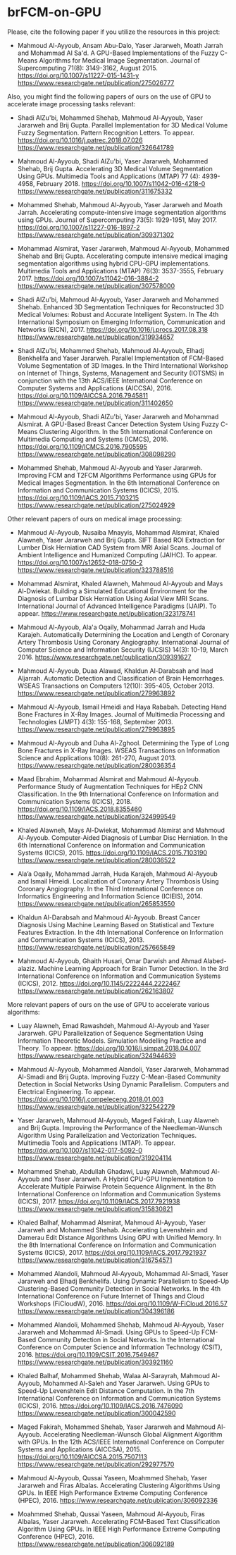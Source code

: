 # brFCM-on-GPU
Please, cite the following paper if you utilize the resources in this project:
- Mahmoud Al-Ayyoub, Ansam Abu-Dalo, Yaser Jararweh, Moath Jarrah and Mohammad Al Sa'd. A GPU-Based Implementations of the Fuzzy C-Means Algorithms for Medical Image Segmentation. Journal of Supercomputing 71(8): 3149-3162, August 2015.
https://doi.org/10.1007/s11227-015-1431-y 
https://www.researchgate.net/publication/275026777 

Also, you might find the following papers of ours on the use of GPU to accelerate image processing tasks relevant:
- Shadi AlZu'bi, Mohammed Shehab, Mahmoud Al-Ayyoub, Yaser Jararweh and Brij Gupta. Parallel Implementation for 3D Medical Volume Fuzzy Segmentation. Pattern Recognition Letters. To appear.
https://doi.org/10.1016/j.patrec.2018.07.026 
https://www.researchgate.net/publication/326641789 

- Mahmoud Al-Ayyoub, Shadi AlZu'bi, Yaser Jararweh, Mohammed Shehab, Brij Gupta. Accelerating 3D Medical Volume Segmentation Using GPUs. Multimedia Tools and Applications (MTAP) 77 (4): 4939-4958, February 2018.
https://doi.org/10.1007/s11042-016-4218-0 
https://www.researchgate.net/publication/311675332 

- Mohammed Shehab, Mahmoud Al-Ayyoub, Yaser Jararweh and Moath Jarrah. Accelerating compute-intensive image segmentation algorithms using GPUs. Journal of Supercomputing 73(5): 1929-1951, May 2017.
https://doi.org/10.1007/s11227-016-1897-2 
https://www.researchgate.net/publication/309371302 

- Mohammad Alsmirat, Yaser Jararweh, Mahmoud Al-Ayyoub, Mohammed Shehab and Brij Gupta. Accelerating compute intensive medical imaging segmentation algorithms using hybrid CPU-GPU implementations. Multimedia Tools and Applications (MTAP) 76(3): 3537-3555, February 2017.
https://doi.org/10.1007/s11042-016-3884-2 
https://www.researchgate.net/publication/307578000 

- Shadi AlZu'bi, Mahmoud Al-Ayyoub, Yaser Jararweh and Mohammed Shehab. Enhanced 3D Segmentation Techniques for Reconstructed 3D Medical Volumes: Robust and Accurate Intelligent System. In The 4th International Symposium on Emerging Information, Communication and Networks (EICN), 2017.
https://doi.org/10.1016/j.procs.2017.08.318 
https://www.researchgate.net/publication/319934657 

- Shadi AlZu'bi, Mohammed Shehab, Mahmoud Al-Ayyoub, Elhadj Benkhelifa and Yaser Jararweh. Parallel Implementation of FCM-Based Volume Segmentation of 3D Images. In the Third International Workshop on Internet of Things, Systems, Management and Security (IOTSMS) in conjunction with the 13th ACS/IEEE International Conference on Computer Systems and Applications (AICCSA), 2016.
https://doi.org/10.1109/AICCSA.2016.7945811 
https://www.researchgate.net/publication/311402650 

- Mahmoud Al-Ayyoub, Shadi AlZu'bi, Yaser Jararweh and Mohammad Alsmirat. A GPU-Based Breast Cancer Detection System Using Fuzzy C-Means Clustering Algorithm. In the 5th International Conference on Multimedia Computing and Systems (ICMCS), 2016.
https://doi.org/10.1109/ICMCS.2016.7905595 
https://www.researchgate.net/publication/308098290 

- Mohammed Shehab, Mahmoud Al-Ayyoub and Yaser Jararweh. Improving FCM and T2FCM Algorithms Performance using GPUs for Medical Images Segmentation. In the 6th International Conference on Information and Communication Systems (ICICS), 2015.
https://doi.org/10.1109/IACS.2015.7103215 
https://www.researchgate.net/publication/275024929 

Other relevant papers of ours on medical image processing:
- Mahmoud Al-Ayyoub, Nusaiba Mnayyis, Mohammad Alsmirat, Khaled Alawneh, Yaser Jararweh and Brij Gupta. SIFT Based ROI Extraction for Lumber Disk Herniation CAD System from MRI Axial Scans. Journal of Ambient Intelligence and Humanized Computing (JAIHC). To appear.
https://doi.org/10.1007/s12652-018-0750-2 
https://www.researchgate.net/publication/323788516 

- Mohammad Alsmirat, Khaled Alawneh, Mahmoud Al-Ayyoub and Mays Al-Dwiekat. Building a Simulated Educational Environment for the Diagnosis of Lumbar Disk Herniation Using Axial View MRI Scans. International Journal of Advanced Intelligence Paradigms (IJAIP). To appear.
https://www.researchgate.net/publication/323178741 

- Mahmoud Al-Ayyoub, Ala'a Oqaily, Mohammad Jarrah and Huda Karajeh. Automatically Determining the Location and Length of Coronary Artery Thrombosis Using Coronary Angiography. International Journal of Computer Science and Information Security (IJCSIS) 14(3): 10-19, March 2016.
https://www.researchgate.net/publication/309391627 

- Mahmoud Al-Ayyoub, Duaa Alawad, Khaldun Al-Darabsah and Inad Aljarrah. Automatic Detection and Classification of Brain Hemorrhages. WSEAS Transactions on Computers 12(10): 395-405, October 2013.
https://www.researchgate.net/publication/279963892 

- Mahmoud Al-Ayyoub, Ismail Hmeidi and Haya Rababah. Detecting Hand Bone Fractures in X-Ray Images. Journal of Multimedia Processing and Technologies (JMPT) 4(3): 155-168, September 2013.
https://www.researchgate.net/publication/279963895 

- Mahmoud Al-Ayyoub and Duha Al-Zghool. Determining the Type of Long Bone Fractures in X-Ray Images. WSEAS Transactions on Information Science and Applications 10(8): 261-270, August 2013.
https://www.researchgate.net/publication/280036354 

- Maad Ebrahim, Mohammad Alsmirat and Mahmoud Al-Ayyoub. Performance Study of Augmentation Techniques for HEp2 CNN Classification. In the 9th International Conference on Information and Communication Systems (ICICS), 2018.
https://doi.org/10.1109/IACS.2018.8355460 
https://www.researchgate.net/publication/324999549 

- Khaled Alawneh, Mays Al-Dwiekat, Mohammad Alsmirat and Mahmoud Al-Ayyoub. Computer-Aided Diagnosis of Lumbar Disc Herniation. In the 6th International Conference on Information and Communication Systems (ICICS), 2015.
https://doi.org/10.1109/IACS.2015.7103190 
https://www.researchgate.net/publication/280036522 

- Ala’a Oqaily, Mohammad Jarrah, Huda Karajeh, Mahmoud Al-Ayyoub and Ismail Hmeidi. Localization of Coronary Artery Thrombosis Using Coronary Angiography. In the Third International Conference on Informatics Engineering and Information Science (ICIEIS), 2014.
https://www.researchgate.net/publication/265853550 

- Khaldun Al-Darabsah and Mahmoud Al-Ayyoub. Breast Cancer Diagnosis Using Machine Learning Based on Statistical and Texture Features Extraction. In the 4th International Conference on Information and Communication Systems (ICICS), 2013.
https://www.researchgate.net/publication/257665849 

- Mahmoud Al-Ayyoub, Ghaith Husari, Omar Darwish and Ahmad Alabed-alaziz. Machine Learning Approach for Brain Tumor Detection. In the 3rd International Conference on Information and Communication Systems (ICICS), 2012.
https://doi.org/10.1145/2222444.2222467 
https://www.researchgate.net/publication/262163807 


More relevant papers of ours on the use of GPU to accelerate various algorithms:
- Luay Alawneh, Emad Rawashdeh, Mahmoud Al-Ayyoub and Yaser Jararweh. GPU Parallelization of Sequence Segmentation Using Information Theoretic Models. Simulation Modelling Practice and Theory. To appear.
https://doi.org/10.1016/j.simpat.2018.04.007 
https://www.researchgate.net/publication/324944639 

- Mahmoud Al-Ayyoub, Mohammed Alandoli, Yaser Jararweh, Mohammad Al-Smadi and Brij Gupta. Improving Fuzzy C-Mean-Based Community Detection in Social Networks Using Dynamic Parallelism. Computers and Electrical Engineering. To appear.
https://doi.org/10.1016/j.compeleceng.2018.01.003 
https://www.researchgate.net/publication/322542279 

- Yaser Jararweh, Mahmoud Al-Ayyoub, Maged Fakirah, Luay Alawneh and Brij Gupta. Improving the Performance of the Needleman-Wunsch Algorithm Using Parallelization and Vectorization Techniques. Multimedia Tools and Applications (MTAP). To appear.
https://doi.org/10.1007/s11042-017-5092-0 
https://www.researchgate.net/publication/319204114 

- Mohammed Shehab, Abdullah Ghadawi, Luay Alawneh, Mahmoud Al-Ayyoub and Yaser Jararweh. A Hybrid CPU-GPU Implementation to Accelerate Multiple Pairwise Protein Sequence Alignment. In the 8th International Conference on Information and Communication Systems (ICICS), 2017.
https://doi.org/10.1109/IACS.2017.7921938 
https://www.researchgate.net/publication/315830821 

- Khaled Balhaf, Mohammad Alsmirat, Mahmoud Al-Ayyoub, Yaser Jararweh and Mohammed Shehab. Accelerating Levenshtein and Damerau Edit Distance Algorithms Using GPU with Unified Memory. In the 8th International Conference on Information and Communication Systems (ICICS), 2017.
https://doi.org/10.1109/IACS.2017.7921937 
https://www.researchgate.net/publication/316754571 

- Mohammed Alandoli, Mahmoud Al-Ayyoub, Mohammad Al-Smadi, Yaser Jararweh and Elhadj Benkhelifa. Using Dynamic Parallelism to Speed-Up Clustering-Based Community Detection in Social Networks. In the 4th International Conference on Future Internet of Things and Cloud Workshops (FiCloudW), 2016.
https://doi.org/10.1109/W-FiCloud.2016.57 
https://www.researchgate.net/publication/304396186 

- Mohammed Alandoli, Mohammed Shehab, Mahmoud Al-Ayyoub, Yaser Jararweh and Mohammad Al-Smadi. Using GPUs to Speed-Up FCM-Based Community Detection in Social Networks. In the International Conference on Computer Science and Information Technology (CSIT), 2016.
https://doi.org/10.1109/CSIT.2016.7549467 
https://www.researchgate.net/publication/303921160 

- Khaled Balhaf, Mohammed Shehab, Walaa Al-Sarayrah, Mahmoud Al-Ayyoub, Mohammed Al-Saleh and Yaser Jararweh. Using GPUs to Speed-Up Levenshtein Edit Distance Computation. In the 7th International Conference on Information and Communication Systems (ICICS), 2016.
https://doi.org/10.1109/IACS.2016.7476090 
https://www.researchgate.net/publication/300042590 

- Maged Fakirah, Mohammed Shehab, Yaser Jararweh and Mahmoud Al-Ayyoub. Accelerating Needleman-Wunsch Global Alignment Algorithm with GPUs. In the 12th ACS/IEEE International Conference on Computer Systems and Applications (AICCSA), 2015.
https://doi.org/10.1109/AICCSA.2015.7507113 
https://www.researchgate.net/publication/292977570 

- Mahmoud Al-Ayyoub, Qussai Yaseen, Moahmmed Shehab, Yaser Jararweh and Firas Albalas. Accelerating Clustering Algorithms Using GPUs. In IEEE High Performance Extreme Computing Conference (HPEC), 2016.
https://www.researchgate.net/publication/306092336 

- Moahmmed Shehab, Qussai Yaseen, Mahmoud Al-Ayyoub, Firas Albalas, Yaser Jararweh. Accelerating FCM-Based Text Classification Algorithm Using GPUs. In IEEE High Performance Extreme Computing Conference (HPEC), 2016.
https://www.researchgate.net/publication/306092189 
